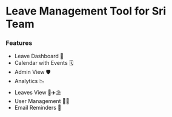# Leave Management Tool for Sri Team

### Features

* Leave Dashboard 📶
* Calendar with Events 🗓️
* Admin View 🛡️
* Analytics 📉
* Leaves View 🧳✈️⛱️
* User Management 👦🏻
* Email Reminders 📧

